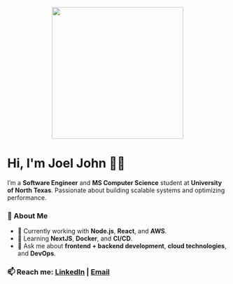 <div align="center">
  <img src="https://media1.giphy.com/media/v1.Y2lkPTc5MGI3NjExYzV6empvaW11M2tuYTJja3RtbXh6ajJ5ZnJubnhsejhoM2cwYWEzbSZlcD12MV9pbnRlcm5hbF9naWZfYnlfaWQmY3Q9Zw/fbHqxBmYngB1U9GTt9/giphy.gif" width="300"/>
</div>

# Hi, I'm Joel John 👨‍💻

I’m a **Software Engineer** and **MS Computer Science** student at **University of North Texas**. Passionate about building scalable systems and optimizing performance.


### 🚀 About Me
- 🔭 Currently working with **Node.js**, **React**, and **AWS**.
- 🌱 Learning **NextJS**, **Docker**, and **CI/CD**.
- 💬 Ask me about **frontend + backend development**, **cloud technologies**, and **DevOps**.

### 📫 Reach me: [LinkedIn](https://www.linkedin.com/in/joel-john-9b9348200/) | [Email](mailto:joeljohn7619@gmail.com)


